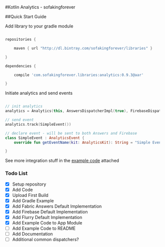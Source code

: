 #Kotlin Analytics - sofakingforever


##Quick Start Guide

Add library to your gradle module

```gradle

repositories {

    maven { url "http://dl.bintray.com/sofakingforever/libraries" }

}

dependencies {

    compile 'com.sofakingforever.libraries:analytics:0.9.3@aar'

}
```

Initiate analytics and send events

```kotlin

// init analytics
analytics = Analytics(this, AnswersDispatcherImpl(true), FirebaseDispatcherImpl(true))

// send event
analytics.track(SimpleEvent())

// declare event - will be sent to both Answers and Firebase
class SimpleEvent : AnalyticsEvent {
    override fun getEventName(kit: AnalyticsKit): String = "Simple Event"

}

```

See more integration stuff in the [example code](https://github.com/sofakingforever/kotlin-analytics/tree/master/app/src/main/java/com/sofakingforever/example) attached


### Todo List

- [x] Setup repository
- [x] Add Code
- [X] Upload First Build
- [X] Add Gradle Example
- [x] Add Fabric Answers Default Implementation
- [x] Add Firebase Default Implementation
- [x] Add Flurry Default Implementation
- [x] Add Example Code to App Module
- [ ] Add Example Code to README
- [ ] Add Documentation
- [ ] Additional common dispatchers?

